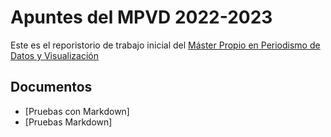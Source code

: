 # Apuntes del MPVD 2022-2023
Este es el reporistorio de trabajo inicial del [Máster Propio en Periodismo de Datos y Visualización](www.masterperiodismodatos.com)
## Documentos
- [Pruebas con Markdown]
- [Pruebas Markdown]
